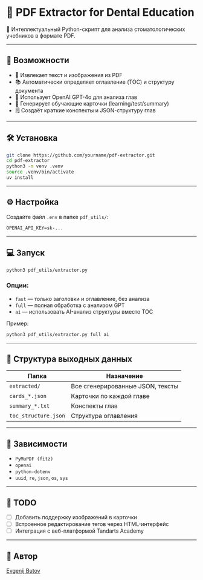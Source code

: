 # 📘 PDF Extractor for Dental Education

🧠 Интеллектуальный Python-скрипт для анализа стоматологических учебников в формате PDF.

---

## 🚀 Возможности

- 📄 Извлекает текст и изображения из PDF
- 📚 Автоматически определяет оглавление (TOC) и структуру документа
- 🧠 Использует OpenAI GPT-4o для анализа глав
- 🧹 Генерирует обучающие карточки (learning/test/summary)
- 🗒️ Создаёт краткие конспекты и JSON-структуру глав

---

## 🛠️ Установка

```bash
git clone https://github.com/yourname/pdf-extractor.git
cd pdf-extractor
python3 -m venv .venv
source .venv/bin/activate
uv install
```

---

## ⚙️ Настройка

Создайте файл `.env` в папке `pdf_utils/`:

```
OPENAI_API_KEY=sk-...
```

---

## 💻 Запуск

```bash
python3 pdf_utils/extractor.py
```

### Опции:

- `fast` — только заголовки и оглавление, без анализа
- `full` — полная обработка с анализом GPT
- `ai` — использовать AI-анализ структуры вместо TOC

Пример:

```bash
python3 pdf_utils/extractor.py full ai
```

---

## 📂 Структура выходных данных

| Папка            | Назначение                           |
|------------------|--------------------------------------|
| `extracted/`     | Все сгенерированные JSON, тексты     |
| `cards_*.json`   | Карточки по каждой главе             |
| `summary_*.txt`  | Конспекты глав                       |
| `toc_structure.json` | Структура оглавления              |

---

## 🧐 Зависимости

- `PyMuPDF (fitz)`
- `openai`
- `python-dotenv`
- `uuid`, `re`, `json`, `os`, `sys`

---

## 📌 TODO

- [ ] Добавить поддержку изображений в карточки
- [ ] Встроенное редактирование тегов через HTML-интерфейс
- [ ] Интеграция с веб-платформой Tandarts Academy

---

## 💬 Автор

[Evgenij Butov](mailto:your@email.com)

